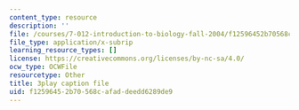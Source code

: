 ```yaml
---
content_type: resource
description: ''
file: /courses/7-012-introduction-to-biology-fall-2004/f12596452b70568cafaddeedd6289de9_xGeBSiXoSoA.vtt
file_type: application/x-subrip
learning_resource_types: []
license: https://creativecommons.org/licenses/by-nc-sa/4.0/
ocw_type: OCWFile
resourcetype: Other
title: 3play caption file
uid: f1259645-2b70-568c-afad-deedd6289de9
---
```

